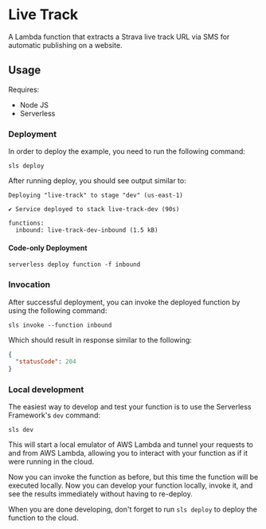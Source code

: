 # Live Track

A Lambda function that extracts a Strava live track URL via SMS for automatic publishing on a website.

## Usage

Requires:

- Node JS
- Serverless

### Deployment

In order to deploy the example, you need to run the following command:

```
sls deploy
```

After running deploy, you should see output similar to:

```
Deploying "live-track" to stage "dev" (us-east-1)

✔ Service deployed to stack live-track-dev (90s)

functions:
  inbound: live-track-dev-inbound (1.5 kB)
```

#### Code-only Deployment

```
serverless deploy function -f inbound
```

### Invocation

After successful deployment, you can invoke the deployed function by using the following command:

```
sls invoke --function inbound
```

Which should result in response similar to the following:

```json
{
  "statusCode": 204
}
```

### Local development

The easiest way to develop and test your function is to use the Serverless Framework's `dev` command:

```
sls dev
```

This will start a local emulator of AWS Lambda and tunnel your requests to and from AWS Lambda, allowing you to interact with your function as if it were running in the cloud.

Now you can invoke the function as before, but this time the function will be executed locally. Now you can develop your function locally, invoke it, and see the results immediately without having to re-deploy.

When you are done developing, don't forget to run `sls deploy` to deploy the function to the cloud.
